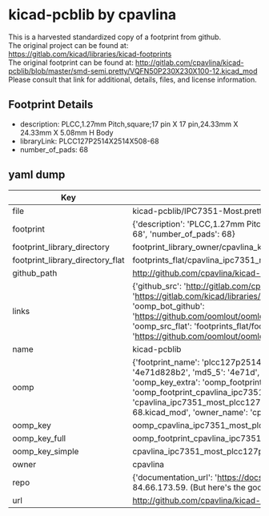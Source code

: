 # kicad-pcblib by cpavlina  
This is a harvested standardized copy of a footprint from github.  
The original project can be found at:  
https://gitlab.com/kicad/libraries/kicad-footprints  
The original footprint can be found at:
http://gitlab.com/cpavlina/kicad-pcblib/blob/master/smd-semi.pretty/VQFN50P230X230X100-12.kicad_mod
Please consult that link for additional, details, files, and license information.  
## Footprint Details
* description: PLCC,1.27mm Pitch,square;17 pin X 17 pin,24.33mm X 24.33mm X 5.08mm H Body  
* libraryLink: PLCC127P2514X2514X508-68  
* number_of_pads: 68  
## yaml dump  
| Key | Value |  
| --- | --- |  
| file | kicad-pcblib/IPC7351-Most.pretty/PLCC127P2514X2514X508-68.kicad_mod |  
| footprint | {'description': 'PLCC,1.27mm Pitch,square;17 pin X 17 pin,24.33mm X 24.33mm X 5.08mm H Body', 'libraryLink': 'PLCC127P2514X2514X508-68', 'number_of_pads': 68} |  
| footprint_library_directory | footprint_library_owner/cpavlina_kicad-pcblib |  
| footprint_library_directory_flat | footprints_flat/cpavlina_ipc7351_most_plcc127p2514x2514x508_68/working |  
| github_path | http://github.com/cpavlina/kicad-pcblib/blob/master/IPC7351-Most.pretty/PLCC127P2514X2514X508-68.kicad_mod |  
| links | {'github_src': 'http://gitlab.com/cpavlina/kicad-pcblib/blob/master/smd-semi.pretty/VQFN50P230X230X100-12.kicad_mod', 'github_src_repo': 'https://gitlab.com/kicad/libraries/kicad-footprints', 'oomp_bot': 'footprints/cpavlina_ipc7351_most_plcc127p2514x2514x508_68/working', 'oomp_bot_github': 'https://github.com/oomlout/oomlout_oomp_footprint_bot/tree/main/footprints/cpavlina_ipc7351_most_plcc127p2514x2514x508_68/working', 'oomp_src_flat': 'footprints_flat/footprints_flat/cpavlina_ipc7351_most_plcc127p2514x2514x508_68/working', 'oomp_src_flat_github': 'https://github.com/oomlout/oomlout_oomp_footprint_src/tree/main/footprints_flat/cpavlina_ipc7351_most_plcc127p2514x2514x508_68/working'} |  
| name | kicad-pcblib |  
| oomp | {'footprint_name': 'plcc127p2514x2514x508_68', 'library_name': 'ipc7351_most', 'md5': '4e71d828b2185c73fcec075476a75333', 'md5_10': '4e71d828b2', 'md5_5': '4e71d', 'md5_6': '4e71d8', 'oomp_key': 'oomp_cpavlina_ipc7351_most_plcc127p2514x2514x508_68', 'oomp_key_extra': 'oomp_footprint_cpavlina_ipc7351_most_plcc127p2514x2514x508_68', 'oomp_key_full': 'oomp_footprint_cpavlina_ipc7351_most_plcc127p2514x2514x508_68_4e71d8', 'oomp_key_simple': 'cpavlina_ipc7351_most_plcc127p2514x2514x508_68', 'original_filename': 'kicad-pcblib/IPC7351-Most.pretty/PLCC127P2514X2514X508-68.kicad_mod', 'owner_name': 'cpavlina'} |  
| oomp_key | oomp_cpavlina_ipc7351_most_plcc127p2514x2514x508_68 |  
| oomp_key_full | oomp_footprint_cpavlina_ipc7351_most_plcc127p2514x2514x508_68 |  
| oomp_key_simple | cpavlina_ipc7351_most_plcc127p2514x2514x508_68 |  
| owner | cpavlina |  
| repo | {'documentation_url': 'https://docs.github.com/rest/overview/resources-in-the-rest-api#rate-limiting', 'message': "API rate limit exceeded for 84.66.173.59. (But here's the good news: Authenticated requests get a higher rate limit. Check out the documentation for more details.)"} |  
| url | http://github.com/cpavlina/kicad-pcblib |  

